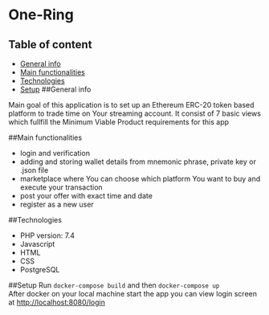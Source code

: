 # One-Ring

## Table of content
* [General info](#general-info)
* [Main functionalities](#main-functionalities)
* [Technologies](#technologies)
* [Setup](#setup)
##General info
<p>Main goal of this application is to set up an Ethereum ERC-20
  token based platform to trade time on Your streaming account.
  It consist of 7 basic views which fullfill the
  Minimum Viable Product requirements for this app </p>

##Main functionalities
- login and verification
- adding and storing wallet details from mnemonic phrase, private key or .json file
- marketplace where You can choose which platform You want to buy and execute your transaction
- post your offer with exact time and date 
- register as a new user 

##Technologies
* PHP version: 7.4
* Javascript
* HTML 
* CSS
* PostgreSQL

##Setup
Run `docker-compose build` and then `docker-compose up`<br>
After docker on your local machine start the app you can view login screen at [http://localhost:8080/login](http://localhost:8080/login)

